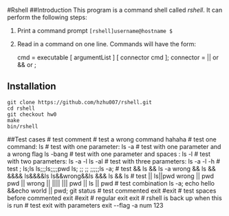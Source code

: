 #Rshell
##Introduction
This program is a command shell called *rshell*. It can perform the following steps:

1. Print a command prompt `[rshell]username@hostname $ `

2. Read in a command on one line. Commands will have the form:

    cmd         = executable [ argumentList ] [ connector cmd ];
    connector   = || or && or ;

## Installation
    git clone https://github.com/hzhu007/rshell.git
    cd rshell
    git checkout hw0
    make
    bin/rshell

##Test cases
    # test comment
    # test a wrong command
        hahaha
    # test one command:
        ls
    # test with one parameter:
        ls -a
    # test with one parameter and a wrong flag
        ls -bang
    # test with one parameter and spaces :
        ls      -l
    # test with two parameters:
        ls -a -l
        ls -al
    # test with three parameters:
        ls -a -l -h
    # test ;
        ls;ls
        ls;;;ls;;;;pwd
        ls; ;; ;; ;;;;;ls -a;
    # test &&
        ls && ls -a
        wrong && ls
        &&
        &&&&
        ls&&&&ls
        ls&&wrong&&ls
        &&&
        ls   &&   ls
    # test ||
        ls||pwd
        wrong || pwd
        pwd || wrong
        ||
        ||||
        |||
        pwd || ls    ||     pwd
    # test combination
        ls -a; echo hello &&echo world || pwd; git status
    # test commented exit
        #exit
    # test spaces before commented exit
        #exit
    # regular exit
        exit
    # rshell is back up when this is run
    # test exit with parameters
        exit --flag -a num 123

